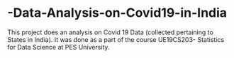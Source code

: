 # -Data-Analysis-on-Covid19-in-India
This project does an analysis on Covid 19 Data (collected pertaining to States in India). It was done as a part of the course UE19CS203- Statistics for Data Science at PES University.
